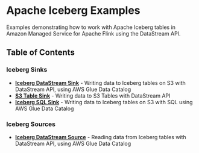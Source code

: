 # Apache Iceberg Examples

Examples demonstrating how to work with Apache Iceberg tables in Amazon Managed Service for Apache Flink using the DataStream API.

## Table of Contents

### Iceberg Sinks
- [**Iceberg DataStream Sink**](./IcebergDataStreamSink) - Writing data to Iceberg tables on S3 with DataStream API, using AWS Glue Data Catalog
- [**S3 Table Sink**](./S3TableSink) - Writing data to S3 Tables with DataStream API
- [**Iceberg SQL Sink**](./IcebergSQLSink) - Writing data to Iceberg tables on S3 with SQL using AWS Glue Data Catalog 

### Iceberg Sources
- [**Iceberg DataStream Source**](./IcebergDataStreamSource) - Reading data from Iceberg tables with DataStream API, using AWS Glue Data Catalog
